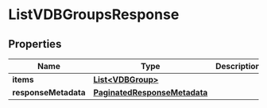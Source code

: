 

# ListVDBGroupsResponse


## Properties

Name | Type | Description | Notes
------------ | ------------- | ------------- | -------------
**items** | [**List&lt;VDBGroup&gt;**](VDBGroup.md) |  |  [optional]
**responseMetadata** | [**PaginatedResponseMetadata**](PaginatedResponseMetadata.md) |  |  [optional]



